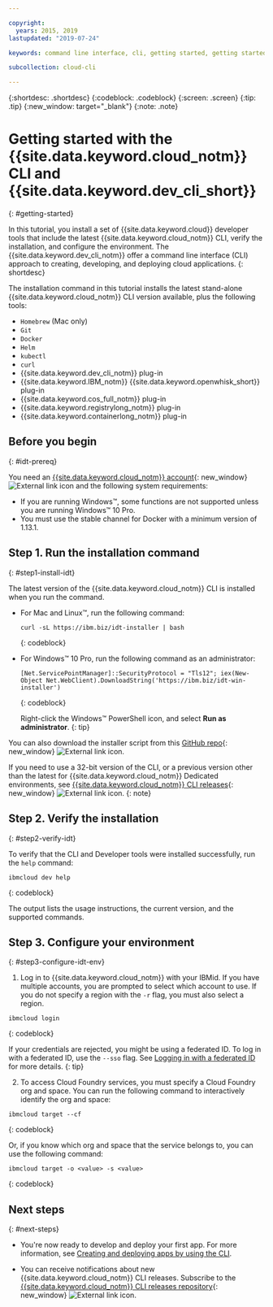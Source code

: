 ```yaml
---

copyright:
  years: 2015, 2019
lastupdated: "2019-07-24"

keywords: command line interface, cli, getting started, getting started with IBM Cloud CLI, getting started with IBM Cloud CLI and developer tools tutorial, IBM Cloud Developer Tools CLI, ibmcloud cli, download cli, ibmcloud dev, cloud cli, dev plugin, dev plug-in, cloud command line, developer tools, dev tools, install cloud cli, getting started cli

subcollection: cloud-cli

---
```


{:shortdesc: .shortdesc}
{:codeblock: .codeblock}
{:screen: .screen}
{:tip: .tip}
{:new_window: target="_blank"}
{:note: .note}

# Getting started with the {{site.data.keyword.cloud_notm}} CLI and {{site.data.keyword.dev_cli_short}}
{: #getting-started}

In this tutorial, you install a set of {{site.data.keyword.cloud}} developer tools that include the latest {{site.data.keyword.cloud_notm}} CLI, verify the installation, and configure the environment. The {{site.data.keyword.dev_cli_notm}} offer a command line interface (CLI) approach to creating, developing, and deploying cloud applications.
{: shortdesc}

The installation command in this tutorial installs the latest stand-alone {{site.data.keyword.cloud_notm}} CLI version available, plus the following tools:

* `Homebrew` (Mac only)
* `Git`
* `Docker`
* `Helm`
* `kubectl`
* `curl`
* {{site.data.keyword.dev_cli_notm}} plug-in
* {{site.data.keyword.IBM_notm}} {{site.data.keyword.openwhisk_short}} plug-in
* {{site.data.keyword.cos_full_notm}} plug-in
* {{site.data.keyword.registrylong_notm}} plug-in
* {{site.data.keyword.containerlong_notm}} plug-in

## Before you begin
{: #idt-prereq}

You need an [{{site.data.keyword.cloud_notm}} account](https://cloud.ibm.com/){: new_window} ![External link icon](../icons/launch-glyph.svg "External link icon") and the following system requirements:

* If you are running Windows&trade;, some functions are not supported unless you are running Windows&trade; 10 Pro.
* You must use the stable channel for Docker with a minimum version of 1.13.1.

## Step 1. Run the installation command
{: #step1-install-idt}

The latest version of the {{site.data.keyword.cloud_notm}} CLI is installed when you run the command.

* For Mac and Linux&trade;, run the following command:
  ```
  curl -sL https://ibm.biz/idt-installer | bash
  ```
  {: codeblock}

* For Windows&trade; 10 Pro, run the following command as an administrator:
  ```
  [Net.ServicePointManager]::SecurityProtocol = "Tls12"; iex(New-Object Net.WebClient).DownloadString('https://ibm.biz/idt-win-installer')
  ```
  {: codeblock}

  Right-click the Windows&trade; PowerShell icon, and select **Run as administrator**.
  {: tip}

You can also download the installer script from this [GitHub repo](https://github.com/IBM-Cloud/ibm-cloud-developer-tools){: new_window} ![External link icon](../icons/launch-glyph.svg "External link icon").

If you need to use a 32-bit version of the CLI, or a previous version other than the latest for {{site.data.keyword.cloud_notm}} Dedicated environments, see [{{site.data.keyword.cloud_notm}} CLI releases](https://github.com/IBM-Cloud/ibm-cloud-cli-release/releases/){: new_window} ![External link icon](../icons/launch-glyph.svg "External link icon").
{: note}

## Step 2. Verify the installation
{: #step2-verify-idt}

To verify that the CLI and Developer tools were installed successfully, run the `help` command:
```
ibmcloud dev help
```
{: codeblock}

The output lists the usage instructions, the current version, and the supported commands.

## Step 3. Configure your environment
{: #step3-configure-idt-env}

1. Log in to {{site.data.keyword.cloud_notm}} with your IBMid. If you have multiple accounts, you are prompted to select which account to use. If you do not specify a region with the `-r` flag, you must also select a region.
  ```
  ibmcloud login
  ```
  {: codeblock}
  
  If your credentials are rejected, you might be using a federated ID. To log in with a federated ID, use the `--sso` flag. See [Logging in with a federated ID](/docs/iam/federated_id?topic=iam-federated_id#federated_id) for more details.
  {: tip}

2. To access Cloud Foundry services, you must specify a Cloud Foundry org and space. You can run the following command to interactively identify the org and space:
  ```
  ibmcloud target --cf
  ```
  {: codeblock}

  Or, if you know which org and space that the service belongs to, you can use the following command:
  ```
  ibmcloud target -o <value> -s <value>
  ```
  {: codeblock}

## Next steps
{: #next-steps}

* You're now ready to develop and deploy your first app. For more information, see [Creating and deploying apps by using the CLI](/docs/apps?topic=creating-apps-create-deploy-app-cli#create-deploy-app-cli).

* You can receive notifications about new {{site.data.keyword.cloud_notm}} CLI releases. Subscribe to the [{{site.data.keyword.cloud_notm}} CLI releases repository](https://github.com/IBM-Cloud/ibm-cloud-cli-release/releases/){: new_window} ![External link icon](../icons/launch-glyph.svg "External link icon").
